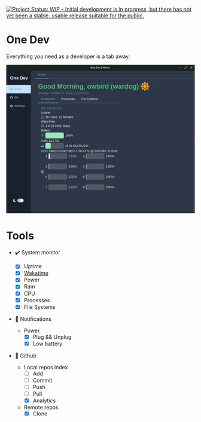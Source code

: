 [![Project Status: WIP – Initial development is in progress, but there has not yet been a stable, usable release suitable for the public.](https://www.repostatus.org/badges/latest/wip.svg)](https://www.repostatus.org/#wip)

# One Dev

Everything you need as a developer is a tab away.

![ss](assets/ss.png)

# Tools

- :heavy_check_mark: System monitor

  - [x] Uptime
  - [x] [Wakatime](https://wakatime.com)
  - [x] Power
  - [x] Ram
  - [x] CPU
  - [x] Processes
  - [x] File Systems

- :bell: Notifications

  - Power
    - [x] Plug && Unplug
    - [x] Low battery

- :construction: Github

  - Local repos index
    - [ ] Add
    - [ ] Commit
    - [ ] Push
    - [ ] Pull
    - [x] Analytics
  - Remote repos
    - [x] Clone

